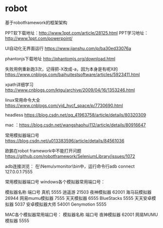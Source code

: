 # robot
基于robotframework的框架架构

PPT软下载地址：http://www.1ppt.com/article/28125.html
PPT学习地址：http://www.1ppt.com/powerpoint/

UI自动化无界面运行
https://www.jianshu.com/p/ba30ed33076a

phantonjs下载地址
http://phantomjs.org/download.html

失败用例重新跑3次，记得把-X改成-a，因为本身是有呢X的
https://www.cnblogs.com/baihuitestsoftware/articles/5923411.html


xpath详细学习
http://www.cnblogs.com/ktgu/archive/2009/04/16/1353246.html

linux常用命令大全
https://www.cnblogs.com/yjd_hycf_space/p/7730690.html


headless
https://blog.csdn.net/qq_41963758/article/details/80320309

mac  ：https://blog.csdn.net/wangshaohui112/article/details/80916647

常用模拟器端口号
https://blog.csdn.net/u013383596/article/details/84561036


欧鹏在robot framework中不能打开问题
https://github.com/robotframework/SeleniumLibrary/issues/1072

adb连接浏览：
在\Nemu\vmonitor\bin中，运行命令行adb connect 127.0.0.1:7555

常用模拟器端口号
windows各个模拟器常用端口号：

  模拟器名称	端口号
  真机	5555
  逍遥游	21503
  夜神模拟器	62001
  海马玩模拟器	26944
  网易mumu模拟器	7555
  天天模拟器	6555
  BlueStacks	5555
  天天安卓模拟器	5037
  安卓模拟器大师	54001
  Genymotion	5555

MAC各个模拟器常用端口号：
  模拟器名称	端口号
  夜神模拟器	62001
  网易MUMU模拟器	5555
